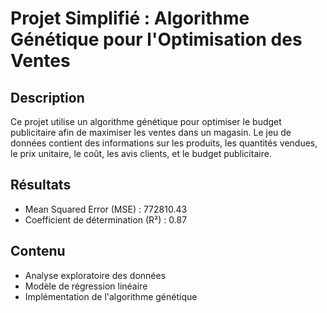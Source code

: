 
# Projet Simplifié : Algorithme Génétique pour l'Optimisation des Ventes

## Description
Ce projet utilise un algorithme génétique pour optimiser le budget publicitaire afin de maximiser les ventes dans un magasin. Le jeu de données contient des informations sur les produits, les quantités vendues, le prix unitaire, le coût, les avis clients, et le budget publicitaire.

## Résultats
- Mean Squared Error (MSE) : 772810.43
- Coefficient de détermination (R²) : 0.87

## Contenu
- Analyse exploratoire des données
- Modèle de régression linéaire
- Implémentation de l'algorithme génétique
